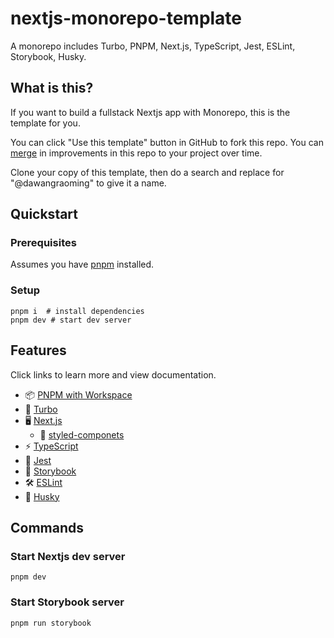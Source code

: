 # nextjs-monorepo-template

A monorepo includes Turbo, PNPM, Next.js, TypeScript, Jest, ESLint, Storybook, Husky.

## What is this?

If you want to build a fullstack Nextjs app with Monorepo, this is the template for you.

You can click "Use this template" button in GitHub to fork this repo. You can [merge](https://stackoverflow.com/a/69563752) in improvements in this repo to your project over time.

Clone your copy of this template, then do a search and replace for "@dawangraoming" to give it a name.

## Quickstart

### Prerequisites

Assumes you have [pnpm](https://pnpm.io/installation) installed.

### Setup

```shell
pnpm i  # install dependencies
pnpm dev # start dev server
```

## Features

Click links to learn more and view documentation.

- 📦 [PNPM with Workspace](https://pnpm.io/workspaces)
- 🚅 [Turbo](https://turbo.build/)
- 🖥 [Next.js](https://nextjs.org/)
  - 🎨 [styled-componets](https://styled-components.com/)
- ⚡️ [TypeScript](https://www.typescriptlang.org/)
- 🐞 [Jest](https://jestjs.io/)
- 📖 [Storybook](https://storybook.js.org/)
- 🛠 [ESLint](https://eslint.org/)
- 🔧 [Husky](https://github.com/typicode/husky)

## Commands

### Start Nextjs dev server

```shell
pnpm dev
```

### Start Storybook server

```shell
pnpm run storybook
```
